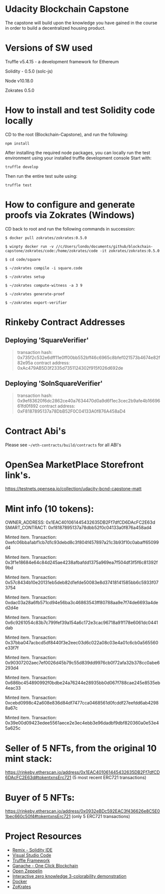 # Udacity Blockchain Capstone

The capstone will build upon the knowledge you have gained in the course in order to build a decentralized housing product. 

# Versions of SW used
Truffle v5.4.15 - a development framework for Ethereum

Solidity - 0.5.0 (solc-js)

Node v10.18.0

Zokrates 0.5.0

# How to install and test Solidity code locally
CD to the root (Blockchain-Capstone), and run the following:
```
npm install
```
After installing the required node packages, you can locally run the test environment using your installed truffle development console
Start with:
```
truffle develop
```
Then run the entire test suite using:
```
truffle test
```

# How to configure and generate proofs via Zokrates (Windows)
CD back to root and run the following commands in succession:
```
$ docker pull zokrates/zokrates:0.5.0
```
```
$ winpty docker run -v //c/Users/londo/documents/github/blockchain-capstone/zokrates/code:/home/zokrates/code -it zokrates/zokrates:0.5.0
```
```
$ cd code/square
```
```
$ ~/zokrates compile -i square.code
```
```
$ ~/zokrates setup
```
```
$ ~/zokrates compute-witness -a 3 9
```
```
$ ~/zokrates generate-proof
```
```
$ ~/zokrates export-verifier
```

# Rinkeby Contract Addresses
   Deploying 'SquareVerifier'
   --------------------------
   > transaction hash:    0x735f2c532e6dff11e0ff00bb552bff46c6965c8bfef021573b4674e82f82e95a
   > contract address:    0xAc479AB5D3f2335d7351124302f915f026d692de

   Deploying 'SolnSquareVerifier'
   ------------------------------
   > transaction hash:    0x9ef83620f6dc2862ce40a7634470d0a9d6f1ec3cec2b9afe4b1669661fd0f892
   > contract address:    0xF8187895137a78DbB52F0C04133A0f876A458aD4

# Contract Abi's
Please see ```~/eth-contracts/build/contracts``` for all ABI's 

# OpenSea MarketPlace Storefront link's.

https://testnets.opensea.io/collection/udacity-bcnd-capstone-matt

# Mint info (10 tokens):

OWNER_ADDRESS:  0x1EAC401061445432635DB2Ff7dfCD6DAcFC2E63d
SMART_CONTRACT: 0xf8187895137a78dbb52f0c04133a0f876a458ad4

Minted item. Transaction: 0xefc06bba1abf1cb7d1c93debd8c3f804f457897a21c3b93f10c0abaff65099d4

Minted item. Transaction: 0x3f1e18684e64c84d245ae4238afbafdd1375a969ea7f504df3f5f6c81392f9bd

Minted item. Transaction: 0x57c8434b10e20131eb5deb82d1efde50083e8d37418141585bb6c5933f073754

Minted item. Transaction: 0xdac03a28a6fb571cd94e56ba3c46863543ff80788aa9e7f74de6693a4ded2d4e

Minted item. Transaction: 0x6c9261054c83b7c799fef39a154a6c172e3cac96718a91f178e6061dc0441dab

Minted item. Transaction: 0x37bba047acbcd5df8440f3e2eec03d6c022a08c03e4a01c6cb0a565560e33f7f

Minted item. Transaction: 0x90307202aec7ef0026d45b79c55d839dd9976cb0f72afa32b378cc0abe6293d4

Minted item. Transaction: 0x686bc454890992f0bdbe24a76244e28935bb0d067f788cae245e8535eb4eac33

Minted item. Transaction: 0xcebd0998c42a608e836d84df7477cca0468561d0fcddf27eefdd6ab42988a67c

Minted item. Transaction: 0x39e00d09423edee5561aece2e3ec4ebb3e96dadbf9dbf820360a0e53e45a625c

# Seller of 5 NFTs, from the original 10 mint stack:
https://rinkeby.etherscan.io/address/0x1EAC401061445432635DB2Ff7dfCD6DAcFC2E63d#tokentxnsErc721
(5 most recent ERC721  transactions)
# Buyer of 5 NFTs:

https://rinkeby.etherscan.io/address/0x0932eBDc592EAC3f436626e8C5E01bec660c50f4#tokentxnsErc721
(only 5 ERC721 transactions)




# Project Resources

* [Remix - Solidity IDE](https://remix.ethereum.org/)
* [Visual Studio Code](https://code.visualstudio.com/)
* [Truffle Framework](https://truffleframework.com/)
* [Ganache - One Click Blockchain](https://truffleframework.com/ganache)
* [Open Zeppelin ](https://openzeppelin.org/)
* [Interactive zero knowledge 3-colorability demonstration](http://web.mit.edu/~ezyang/Public/graph/svg.html)
* [Docker](https://docs.docker.com/install/)
* [ZoKrates](https://github.com/Zokrates/ZoKrates)
